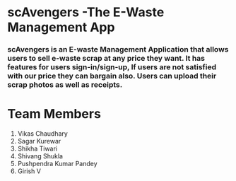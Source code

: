 # scAvengers -The E-Waste Management App
### scAvengers is an E-waste Management Application that allows users to sell e-waste scrap at any price they want. It has features for users sign-in/sign-up, If users are not satisfied with our price they can bargain also. Users can upload their scrap photos as well as receipts.

# Team Members
1. Vikas Chaudhary
2. Sagar Kurewar
3. Shikha Tiwari
4. Shivang Shukla
5. Pushpendra Kumar Pandey
6. Girish V
